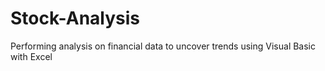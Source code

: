 # Stock-Analysis
Performing analysis on financial data to uncover trends using Visual Basic with Excel
